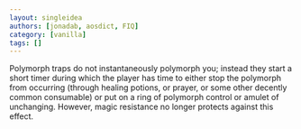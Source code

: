 ```yaml
---
layout: singleidea
authors: [jonadab, aosdict, FIQ]
category: [vanilla]
tags: []
---
```

Polymorph traps do not instantaneously polymorph you; instead they start a short timer during which the player has time to either stop the polymorph from occurring (through healing potions, or prayer, or some other decently common consumable) or put on a ring of polymorph control or amulet of unchanging. However, magic resistance no longer protects against this effect.

